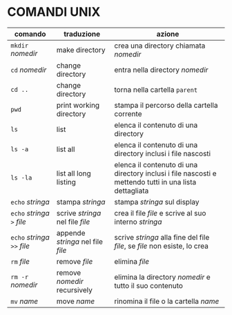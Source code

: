 # COMANDI UNIX

|comando|traduzione|azione|
| --- | --- | --- |
| `mkdir` *nomedir* | make directory | crea una directory chiamata *nomedir* |
| `cd` *nomedir* | change directory | entra nella directory *nomedir* |
| `cd ..` | change directory | torna nella cartella `parent` |
| `pwd` | print working directory| stampa il percorso della cartella corrente |
| `ls` | list | elenca il contenuto di una directory |
| `ls -a` | list all | elenca il contenuto di una directory inclusi i file nascosti |
|`ls -la` | list all long listing | elenca il contenuto di una directory inclusi i file nascosti e mettendo tutti in una lista dettagliata |
| `echo` *stringa* | stampa *stringa*| stampa *stringa* sul display |
| `echo` *stringa* `>` *file* | scrive *stringa* nel file *file* | crea il file *file* e scrive al suo interno *stringa*
| `echo` *stringa* `>>` *file* | appende *stringa* nel file *file* | scrive *stringa* alla fine del file *file*, se *file* non esiste, lo crea |
| `rm` *file* | remove *file* | elimina *file* |
| `rm -r` *nomedir* | remove *nomedir* recursively | elimina la directory *nomedir* e tutto il suo contenuto |
| `mv` *name* | move *name* | rinomina il file o la cartella *name* |
